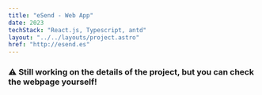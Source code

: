 ```yaml
---
title: "eSend - Web App"
date: 2023
techStack: "React.js, Typescript, antd"
layout: "../../layouts/project.astro"
href: "http://esend.es"
---
```


### ⚠️ Still working on the details of the project, but you can check the webpage yourself!